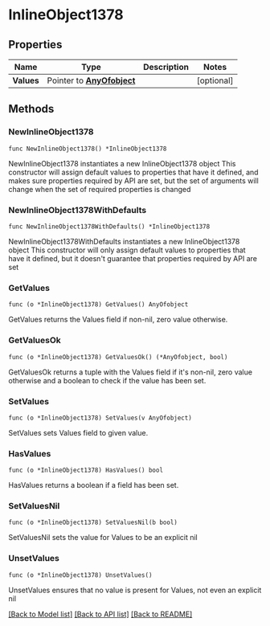 # InlineObject1378

## Properties

Name | Type | Description | Notes
------------ | ------------- | ------------- | -------------
**Values** | Pointer to [**AnyOfobject**](anyOf&lt;object&gt;.md) |  | [optional] 

## Methods

### NewInlineObject1378

`func NewInlineObject1378() *InlineObject1378`

NewInlineObject1378 instantiates a new InlineObject1378 object
This constructor will assign default values to properties that have it defined,
and makes sure properties required by API are set, but the set of arguments
will change when the set of required properties is changed

### NewInlineObject1378WithDefaults

`func NewInlineObject1378WithDefaults() *InlineObject1378`

NewInlineObject1378WithDefaults instantiates a new InlineObject1378 object
This constructor will only assign default values to properties that have it defined,
but it doesn't guarantee that properties required by API are set

### GetValues

`func (o *InlineObject1378) GetValues() AnyOfobject`

GetValues returns the Values field if non-nil, zero value otherwise.

### GetValuesOk

`func (o *InlineObject1378) GetValuesOk() (*AnyOfobject, bool)`

GetValuesOk returns a tuple with the Values field if it's non-nil, zero value otherwise
and a boolean to check if the value has been set.

### SetValues

`func (o *InlineObject1378) SetValues(v AnyOfobject)`

SetValues sets Values field to given value.

### HasValues

`func (o *InlineObject1378) HasValues() bool`

HasValues returns a boolean if a field has been set.

### SetValuesNil

`func (o *InlineObject1378) SetValuesNil(b bool)`

 SetValuesNil sets the value for Values to be an explicit nil

### UnsetValues
`func (o *InlineObject1378) UnsetValues()`

UnsetValues ensures that no value is present for Values, not even an explicit nil

[[Back to Model list]](../README.md#documentation-for-models) [[Back to API list]](../README.md#documentation-for-api-endpoints) [[Back to README]](../README.md)


